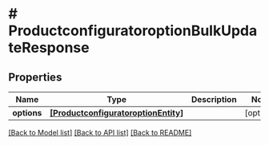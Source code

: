 # # ProductconfiguratoroptionBulkUpdateResponse


## Properties


Name | Type | Description | Notes
------------ | ------------- | ------------- | -------------
**options**| [**[ProductconfiguratoroptionEntity]**](ProductconfiguratoroptionEntity.md) |   | [optional]


[[Back to Model list]](../../README.md#models) [[Back to API list]](../../README.md#endpoints) [[Back to README]](../../README.md)